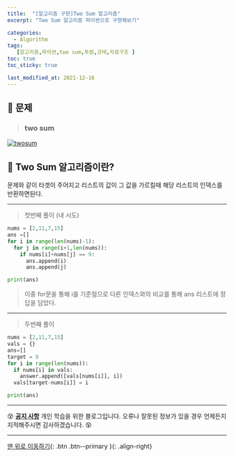 ```yaml
---
title:  "[알고리즘 구현]Two Sum 알고리즘"
excerpt: "Two Sum 알고리즘 파이썬으로 구현해보기"

categories:
  - Algorithm
tags:
   [알고리즘,파이썬,two sum,투썸,코테,자료구조 ]
toc: true
toc_sticky: true

last_modified_at: 2021-12-16
---
```


## 🚀 문제

> ### two sum 

[![twosum](https://user-images.githubusercontent.com/52389219/146307738-3c037aa5-c8fb-4a02-96e4-5dd6f1d4a500.PNG)](https://user-images.githubusercontent.com/52389219/146307738-3c037aa5-c8fb-4a02-96e4-5dd6f1d4a500.PNG)


## 🚀 Two Sum 알고리즘이란?
문제와 같이 타겟이 주어지고 리스트의 값이 그 값을 가르킬때 해당 리스트의 인덱스를 반환하면된다.

---

> 첫번째 풀이 (내 시도)

```python
nums = [2,11,7,15]
ans =[]
for i in range(len(nums)-1):
  for j in range(i+1,len(nums)):
    if nums[i]+nums[j] == 9:
      ans.append(i)
      ans.append(j)

print(ans)
```

> 이중 for문을 통해 i를 기준점으로 다른 인덱스와의 비교를 통해 ans 리스트에 정답을 담았다.


------

> 두번째 풀이 

```python
nums = [2,11,7,15]
vals = {}
ans=[]
target = 9
for i in range(len(nums)):
  if nums[i] in vals:
    answer.append([vals[nums[i]], i])
  vals[target-nums[i]] = i

print(ans)
```



---
😵 **<u>공지 사항</u>** 개인 학습을 위한 블로그입니다. 오류나 잘못된 정보가 있을 경우 언제든지 지적해주시면 감사하겠습니다. 😵

---

[맨 위로 이동하기](https://justdojeon.github.io/programmers/%EC%9D%B4%EC%83%81%ED%95%9C-%EB%AC%B8%EC%9E%90-%EB%A7%8C%EB%93%A4%EA%B8%B0/){: .btn .btn--primary }{: .align-right}